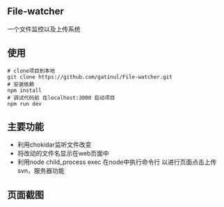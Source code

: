 ## File-watcher
一个文件监控以及上传系统
## 使用

```
# clone项目到本地
git clone https://github.com/gatinul/File-watcher.git
# 安装依赖
npm install 
# 调试代码前 在localhost:3000 启动项目
npm run dev
```
## 主要功能
- 利用chokidar监听文件改变
- 将改动的文件名显示在web页面中
- 利用node child_process exec 在node中执行命令行 以进行页面点击上传svn，服务器功能

## 页面截图

